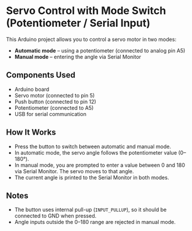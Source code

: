 # Servo Control with Mode Switch (Potentiometer / Serial Input)

This Arduino project allows you to control a servo motor in two modes:

- **Automatic mode** – using a potentiometer (connected to analog pin A5)
- **Manual mode** – entering the angle via Serial Monitor

## Components Used

- Arduino board
- Servo motor (connected to pin 5)
- Push button (connected to pin 12)
- Potentiometer (connected to A5)
- USB for serial communication

## How It Works

- Press the button to switch between automatic and manual mode.
- In automatic mode, the servo angle follows the potentiometer value (0–180°).
- In manual mode, you are prompted to enter a value between 0 and 180 via Serial Monitor. The servo moves to that angle.
- The current angle is printed to the Serial Monitor in both modes.

## Notes

- The button uses internal pull-up (`INPUT_PULLUP`), so it should be connected to GND when pressed.
- Angle inputs outside the 0–180 range are rejected in manual mode.
